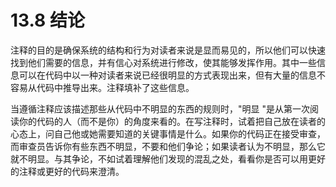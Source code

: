 # 13.8 结论

注释的目的是确保系统的结构和行为对读者来说是显而易见的，所以他们可以快速找到他们需要的信息，并有信心对系统进行修改，使其能够发挥作用。其中一些信息可以在代码中以一种对读者来说已经很明显的方式表现出来，但有大量的信息不容易从代码中推导出来。注释填补了这些信息。

当遵循注释应该描述那些从代码中不明显的东西的规则时，"明显 "是从第一次阅读你的代码的人（而不是你）的角度来看的。在写注释时，试着把自己放在读者的心态上，问自己他或她需要知道的关键事情是什么。如果你的代码正在接受审查，而审查员告诉你有些东西不明显，不要和他们争论；如果读者认为不明显，那么它就不明显。与其争论，不如试着理解他们发现的混乱之处，看看你是否可以用更好的注释或更好的代码来澄清。
